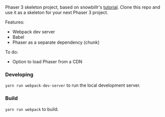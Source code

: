 Phaser 3 skeleton project, based on snowbillr's [tutorial](https://snowbillr.github.io/blog/2018-04-09-a-modern-web-development-setup-for-phaser-3/). Clone this repo and use it as a skeleton for your next Phaser 3 project.

Features:

- Webpack dev server
- Babel
- Phaser as a separate dependency (chunk)

To do:

- Option to load Phaser from a CDN

### Developing

`yarn run webpack-dev-server` to run the local development server.

### Build

`yarn run webpack` to build.

